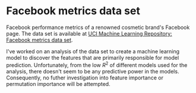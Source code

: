 # Facebook metrics data set

Facebook performance metrics of a renowned cosmetic brand's Facebook page. The data set is available at [UCI Machine Learning Repository: Facebook metrics data set](https://archive.ics.uci.edu/ml/datasets/Facebook+metrics).

I've worked on an analysis of the data set to create a machine learning model to discover the features that are primarily responsible for model prediction. Unfortunately, from the low $R^2$ of different models used for the analysis, there doesn't seem to be any predictive power in the models. Consequently, no futher investigation into feature importance or permutation importance will be attempted.
